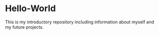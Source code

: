 # Hello-World
This is my introductory repository including information about myself and my future projects.

